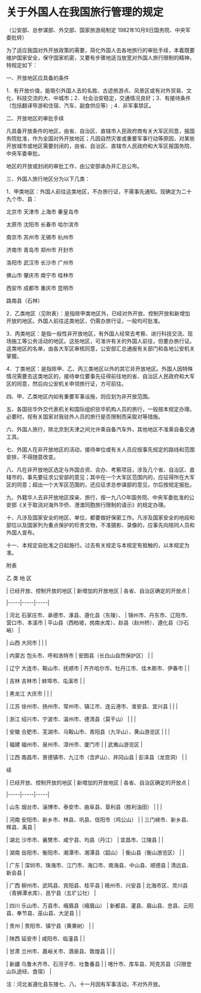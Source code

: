 # 关于外国人在我国旅行管理的规定

<!-- INFO END -->

（公安部、总参谋部、外交部、国家旅游局制定 1982年10月9日国务院、中央军委批转）

为了适应我国对外开放政策的需要，简化外国人去各地旅行的审批手续，本着既要维护国家安全，保守国家机密，又要有步骤地适当放宽对外国人旅行限制的精神，特规定如下：

一、开放地区应具备的条件

1．有开放价值，能吸引外国人去的名胜、古迹旅游点、风景区或有对外贸易、文化、科技交流的大、中城市；2．社会治安稳定，交通情况良好；3．有接待条件（包括翻译导游和住宿、汽车、副食供应等）; 4．非军事禁区。

二、开放地区的审批手续

凡具备开放条件的地区，由省、自治区、直辖市人民政府商有关大军区同意，报国务院批准，作为全国对外开放地区；凡因自然灾害或重要军事行动等原因，对某些开放城市或地区需要封闭的，由省、自治区、直辖市人民政府和大军区报国务院、中央军委审批。

地区的开放或封闭的审批工作，由公安部承办并汇总公布。

三、外国人旅行地区分为以下几类：

1．甲类地区：外国人前往这类地区，不办旅行证，不需事先通知。现确定为二十九个市、县：

北京市 天津市 上海市 秦皇岛市

太原市 沈阳市 长春市 哈尔滨市

南京市 苏州市 无锡市 杭州市

济南市 青岛市 郑州市 开封市

洛阳市 武汉市 长沙市 广州市

佛山市 肇庆市 南宁市 桂林市

西安市 成都市 重庆市 昆明市

路南县（石林）

2．乙类地区（见附表）：是指除甲类地区外，已经对外开放、控制开放和新增加开放的地区。外国人前往这类地区，仍需办旅行证，一般均可批准。

3．丙类地区：是指一般性非开放地区，有外国人经常去考察、进行科技交流、现场施工等公务活动的地区。这些地区，可准许有关的外国人前往，但要办旅行证。这类地区的名单，由各大军区审核同意，公安部汇总通报有关部门和各地公安机关掌握。

4．丁类地区：是指除甲、乙、丙三类地区以外的其它非开放地区。外国人因特殊情况需要去这类地区的，接待单位要事先征得前往地的省、自治区人民政府和大军区的同意，然后向公安机关申领旅行证，方可前往。

四、甲、乙类地区内如有重要军事设施，则应划为非开放范围。

五、各国驻华外交代表机关和国际组织驻华机构人员的旅行，一般按本规定办理。必要时，视有关国家对我驻外人员的旅行是否限制而采取对等措施。

六、外国人旅行，除北京到天津之间允许乘自备汽车外，其他地区不准乘自备交通工具。

七、外国人在非开放地区的活动，接待单位或有关人员应按事先规定的路线和范围安排，不得随意改变。

八、凡在非开放地区选定与外国合资、合办、考察项目，涉及几个省、自治区、直辖市的，事先要征求公安部的意见；其中在一个大军区范围内的，应征得所在大军区的同意；超出一个大军区范围的，还应征求总参谋部的意见，尔后按规定报批。

九、外籍华人去非开放地区探亲、旅行，按一九八○年国务院、中央军委批准的公安部《关于取消对海外华侨、港澳同胞旅行限制的请示》的规定办理。

十、凡涉及国家安全的地区、单位，都要做好保密工作。凡涉及国家安全的地段和部位以及国家列为重点保护的珍贵文物，不准摄影、录像的，应事先向陪同人员和外国人宣布。

十一、本规定自批准之日起施行。过去有关规定与本规定有抵触的，以本规定为准。

附表

乙 类 地 区

<!-- TABLE -->

| 已经开放、控制开放的地区 | 新增加的开放地区 | 各省、自治区确定的开放点 |

|-----|-----|-----|

| 河北 石家庄市、承德市、涿县、遵化县（东陵）、 | 锦州市、丹东市、辽阳市、营口市、本溪市 | 平山县（西柏坡，岗南水库）、赵县（赵州桥）、遵化县（沙石峪） |

| 山西 大同市 | | |

| 内蒙古 包头市、呼和浩特市 | 安图县（长白山自然保护区） | |

| 辽宁 大连市、鞍山市、抚顺市 | 齐齐哈尔市、牡丹江市、佳木斯市、伊春市 | |

| 吉林 吉林市 | 蚌埠市、屯溪市 | |

| 黑龙江 大庆市 | | |

| 江苏 徐州市、扬州市、常州市、镇江市、连云港市、淮安县、宜兴县 | | |

| 浙江 绍兴市、宁波市、温州市、德清县（莫干山） | | |

| 安徽 合肥市、芜湖市、马鞍山市、青阳县（九华山）、黄山游览区 | | |

| 福建 福州市、泉州市、漳州市、厦门市 | | 武夷山游览区 |

| 江西 南昌市、景德镇市、九江市（含庐山）、井冈山县 | 彭泽县（龙宫洞） | |

<!-- TABLE END -->

续

<!-- TABLE -->

| 已经开放、控制开放的地区 | 新增加的开放地区 | 各省、自治区确定的开放点 |

|-----|-----|-----|

| 山东 烟台市、淄博市、泰安市、曲阜县、垦利县（胜利油田） | | |

| 河南 安阳市、新乡市、林县、巩县、信阳市（鸡公山） | | 三门峡市、新乡县、辉县、禹县 |

| 湖北 沙市市、襄樊市、咸宁县、均县（丹江） | 宜昌市、江陵县 | |

| 湖南 岳阳市、衡阳市、湘潭市、湘潭县（韶山） | 衡山县（衡山游览区） | |

| 广东 | 深圳市、珠海市、江门市、海口市、南海县、中山县、顺德县 | 清远县、新会县 |

| 广西 柳州市、武鸣县、宾阳县、桂平县 | 梧州市、兴安县 | 北海市区、灵川县（青狮潭水库）、邕宁县（五圹公社） |

| 四川 乐山市、万县市、峨眉县（峨眉山） | 新都县、灌县、眉山县、忠县、云阳县、奉节县、巫山县、大足县 | |

| 贵州 | 贵阳市、镇宁县（黄果树） | |

| 陕西 延安市 | 咸阳市、临潼县 | |

| 甘肃 兰州市、嘉峪关市、酒泉县、敦煌县 | | |

| 新疆 乌鲁木齐市、石河子市、吐鲁番县 | | 喀什市、库车县、阿克苏县（只限登山队途经、食宿） |

<!-- TABLE END -->

注：河北省遵化县东陵七、八、十一月因有军事活动，不对外开放。
